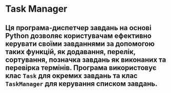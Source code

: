 # Task Manager

Ця програма-диспетчер завдань на основі Python дозволяє користувачам ефективно керувати своїми завданнями за допомогою таких функцій, як додавання, перелік, сортування, позначка завдань як виконаних та перевірка термінів.
Програма використовує клас `Task` для окремих завдань та клас `TaskManager` для керування списком завдань.
---

